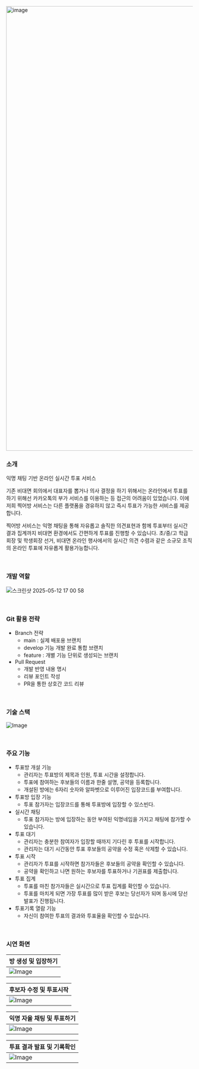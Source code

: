 <img width="1198" alt="image" src="https://github.com/user-attachments/assets/82e945d2-3cf2-4e20-9de3-62d3af98cc81" />

### 소개
익명 채팅 기반 온라인 실시간 투표 서비스

기존 비대면 회의에서 대표자를 뽑거나 의사 결정을 하기 위해서는 온라인에서 투표를 하기 위해선 카카오톡의 부가 서비스를 이용하는 등 접근의 어려움이 있었습니다.
이에 저희 찍어방 서비스는 다른 플랫폼을 경유하지 않고 즉시 투표가 가능한 서비스를 제공합니다.

찍어방 서비스는 익명 채팅을 통해 자유롭고 솔직한 의견표현과 함께 투표부터 실시간 결과 집계까지 비대면 환경에서도 간편하게 투표를 진행할 수 있습니다.
초/중/고 학급 회장 및 학생회장 선거, 비대면 온라인 행사에서의 실시간 의견 수렴과 같은 소규모 조직의 온라인 투표에 자유롭게 활용가능합니다.

<br/>

### 개발 역할
![스크린샷 2025-05-12 17 00 58](https://github.com/user-attachments/assets/ee17b8f2-2115-4853-b432-1407eb6f7266)

<br/>

### Git 활용 전략

- Branch 전략
    - main : 실제 배포용 브랜치
    - develop 기능 개발 완료 통합 브랜치
    - feature : 개별 기능 단위로 생성되는 브랜치
- Pull Request
    - 개발 반영 내용 명시
    - 리뷰 포인트 작성
    - PR을 통한 상호간 코드 리뷰

<br/>

### 기술 스택
![Image](https://github.com/user-attachments/assets/474d8b57-ee0c-4555-8540-f33f0f089cb8)

<br/>

### 주요 기능
- 투표방 개설 기능
  - 관리자는 투표방의 제목과 인원, 투표 시간을 설정합니다.
  - 투표에 참여하는 후보들의 이름과 한줄 설명, 공약을 등록합니다.
  - 개설된 방에는 6자리 숫자와 알파벳으로 이루어진 입장코드를 부여합니다.
- 투표방 입장 기능
  - 투표 참가자는 입장코드를 통해 투표방에 입장할 수 있스빈다.
- 실시간 채팅
  - 투표 참가자는 방에 입장하는 동안 부여된 익명네임을 가지고 채팅에 참가할 수 있습니다.
- 투표 대기
  - 관리자는 충분한 참여자가 입장할 때까지 기다린 후 투표를 시작합니다.
  - 관리자는 대기 시간동안 투표 후보들의 공약을 수정 혹은 삭제할 수 있습니다.
- 투표 시작
  - 관리자가 투표를 시작하면 참가자들은 후보들의 공약을 확인할 수 있습니다.
  - 공약을 확인하고 나면 원하는 후보자를 투표하거나 기권표를 제출합니다.
- 투표 집계
  - 투표를 마친 참가자들은 실시간으로 투표 집계를 확인할 수 있습니다.
  - 투표를 마치게 되면 가장 투표를 많이 받은 후보는 당선자가 되며 동시에 당선 발표가 진행됩니다.
- 투표기록 열람 기능
  - 자신이 참여한 투표의 결과와 투표율을 확인할 수 있습니다.
 
<br/>

### 시연 화면

| 방 생성 및 입장하기 |
| --- |
| ![Image](https://github.com/user-attachments/assets/128ca149-5275-48a9-98b3-f833dc0ef118) |

| 후보자 수정 및 투표시작 |
| --- |
| ![Image](https://github.com/user-attachments/assets/026c8401-8402-4ae7-900a-6eb8c684f9ba) |

| 익명 자율 채팅 및 투표하기 |
| --- |
| ![Image](https://github.com/user-attachments/assets/4110c5d2-b0f5-4b6d-a27b-75185039c2af) |

| 투표 결과 발표 및 기록확인 |
| --- |
| ![Image](https://github.com/user-attachments/assets/83577a1a-eed0-4d7a-a763-36683df462c3) |
